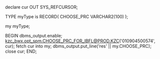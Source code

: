 declare 
cur OUT SYS_REFCURSOR;

TYPE myType is RECORD(
     CHOOSE_PRC VARCHAR2(100)
);

my myType;

BEGIN 
     dbms_output.enable;
     kzc_bwx.opt_spm.CHOOSE_PRC_FOR_IBFL@PROD.KZC('010904500574', cur);
     fetch cur into my;
     dbms_output.put_line('res' || my.CHOOSE_PRC);
     close cur;
END;

